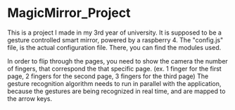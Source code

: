 # MagicMirror_Project
This is a project I made in my 3rd year of university. It is supposed to be a gesture controlled smart mirror, powered by a raspberry 4.
The "config.js" file, is the actual configuration file. There, you can find the modules used.

In order to flip through the pages, you need to show the camera the number of fingers, that correspond the that specific page.
(ex. 1 finger for the first page, 2 fingers for the second page, 3 fingers for the  third page)
The gesture recognition algorithm needs to run in parallel with the application, because the gestures are being recognized in real time, and are mapped to the arrow keys.

